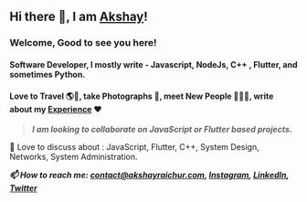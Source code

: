 ## Hi there 👋, I am [Akshay](https://akshayraichur.com)!

### Welcome, Good to see you here!

#### Software Developer, I mostly write - Javascript, NodeJs, C++ , Flutter, and sometimes Python.
#### Love to Travel 🌎🛫, take Photographs 📸, meet New People 💁🏻‍♂️, write about my [Experience](https://blog.akshayraichur.com) ❤️

> ***I am looking to collaborate on JavaScript or Flutter based projects.***

💬 Love to discuss about : JavaScript, Flutter, C++, System Design, Networks, System Administration. 

***📫 How to reach me: <contact@akshayraichur.com>, [Instagram](https://instagram.com/akshay.raichur), [LinkedIn](https://www.linkedin.com/in/akshay-raichur), [Twitter](https://twitter.com/Akshayvraichur)***

<!--
**akshayraichur/akshayraichur** is a ✨ _special_ ✨ repository because its `README.md` (this file) appears on your GitHub profile.

Here are some ideas to get you started:

- 🔭 I’m currently working on ...
- 🌱 I’m currently learning ...
- 👯 I’m looking to collaborate on ...
- 🤔 I’m looking for help with ...
- 💬 Ask me about ...
- 📫 How to reach me: ...
- 😄 Pronouns: ...
- ⚡ Fun fact: ...
-->
